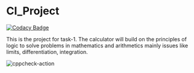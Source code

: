 # CI_Project

[![Codacy Badge](https://api.codacy.com/project/badge/Grade/d089cef8169343649ba19a626f89b064)](https://app.codacy.com/manual/99002583/CI_Project?utm_source=github.com&utm_medium=referral&utm_content=99002583/CI_Project&utm_campaign=Badge_Grade_Dashboard)

This is the project for task-1.
The calculator will build on the principles of logic to solve problems in mathematics and arithmetics mainly issues like limits, differentiation, integration.

![cppcheck-action](https://github.com/99002583/CI_Project/workflows/cppcheck-action/badge.svg)
